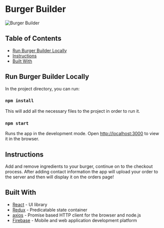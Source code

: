 # Burger Builder

![Burger Builder](⁨src/assets/images/burger-builder.gif)

## Table of Contents
* [Run Burger Builder Locally](#run-burger-builder-locally)
* [Instructions](#instructions)
* [Built With](#built-with)

## Run Burger Builder Locally

In the project directory, you can run:

### `npm install`

This will add all the necessary files to the project in order to run it.

### `npm start`

Runs the app in the development mode.
Open [http://localhost:3000](http://localhost:3000) to view it in the browser.

## Instructions

Add and remove ingredients to your burger, continue on to the checkout process. After adding contact information the app will upload your order to the server and then will display it on the orders page!


## Built With

* [React](https://reactjs.org/) - UI library
* [Redux](https://redux.js.org/) - Predicatable state container
* [axios](https://github.com/axios/axios) - Promise based HTTP client for the browser and node.js
* [Firebase](https://firebase.google.com/) - Mobile and web application development platform



